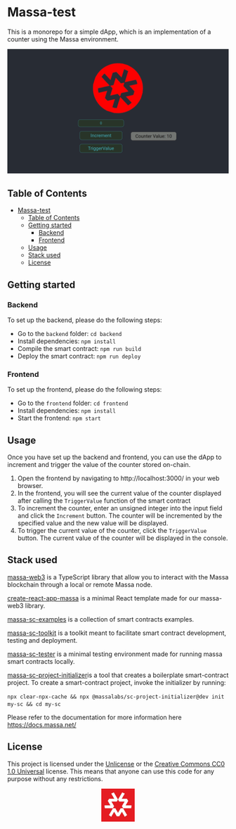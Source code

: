 # Massa-test


This is a monorepo for a simple dApp, which is an implementation of a counter using the Massa environment.

<p align="center">
  <a href="https://gitlab.com/julienbrs/massa-my-sc/">
    <img src="frontend/pics/screenshot.png" alt="dApp Screenshot"/></a>
</p>


## Table of Contents

- [Massa-test](#massa-test)
  - [Table of Contents](#table-of-contents)
  - [Getting started](#getting-started)
    - [Backend](#backend)
    - [Frontend](#frontend)
  - [Usage](#usage)
  - [Stack used](#stack-used)
  - [License](#license)

## Getting started

### Backend

To set up the backend, please do the following steps:

- Go to the `backend` folder: `cd backend`
- Install dependencies: `npm install`
- Compile the smart contract: `npm run build`
- Deploy the smart contract: `npm run deploy`

### Frontend

To set up the frontend, please do the following steps:

- Go to the `frontend` folder: `cd frontend`
- Install dependencies: `npm install`
- Start the frontend: `npm start`

## Usage

Once you have set up the backend and frontend, you can use the dApp to increment and trigger the value of the counter stored on-chain.

1. Open the frontend by navigating to http://localhost:3000/ in your web browser.
2. In the frontend, you will see the current value of the counter displayed after calling the `TriggerValue` function of the smart contract
3. To increment the counter, enter an unsigned integer into the input field and click the `Increment` button. The counter will be incremented by the specified value and the new value will be displayed.
4. To trigger the current value of the counter, click the `TriggerValue` button. The current value of the counter will be displayed in the console.

## Stack used

[massa-web3](https://github.com/massalabs/massa-web3) is a TypeScript library that allow you to interact with the Massa blockchain through a local or remote Massa node.

[create-react-app-massa](https://github.com/massalabs/create-react-app-massa) is a minimal React template made for our massa-web3 library.

[massa-sc-examples](https://github.com/massalabs/massa-sc-examples) is a collection of smart contracts examples.

[massa-sc-toolkit](https://github.com/massalabs/massa-sc-toolkit/) is a toolkit meant to facilitate smart contract development, testing and deployment.

[massa-sc-tester](https://github.com/massalabs/massa-sc-tester) is a minimal testing environment made for running massa smart contracts locally.

[massa-sc-project-initializer](https://docs.massa.net/en/latest/web3-dev/smart-contracts/getting-started.html#sc-getting-started)is a tool that creates a boilerplate smart-contract project. To create a smart-contract project, invoke the initializer by running:

`npx clear-npx-cache && npx @massalabs/sc-project-initializer@dev init my-sc && cd my-sc`

Please refer to the documentation for more information here https://docs.massa.net/

## License

This project is licensed under the [Unlicense](http://unlicense.org/) or the [Creative Commons CC0 1.0 Universal](https://creativecommons.org/publicdomain/zero/1.0/) license. This means that anyone can use this code for any purpose without any restrictions.

<div align="center">
  <a href="https://massa.net/">
    <img src="frontend/pics/massa_logo.jpg" alt="Massa Logo" width="15%"/></a>
</div>

